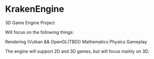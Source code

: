 # KrakenEngine
3D Game Engine Project

Will focus on the following things:

Rendering (Vulkan && OpenGL(TBD))
Mathematics
Physics
Gameplay

The engine will support 2D and 3D games, but will focus mainly on 3D.
